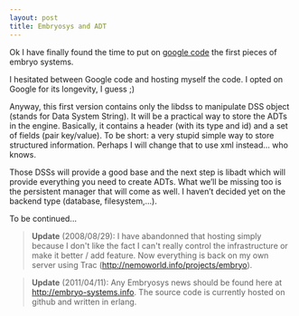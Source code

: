 ```yaml
---
layout: post
title: Embryosys and ADT
---
```


Ok I have finally found the time to put on <a href="http://code.google.com/p/embryosys/" target="_blank">google code</a> the first pieces of embryo systems.

I hesitated between Google code and hosting myself the code. I opted on Google for its longevity, I guess ;)

Anyway, this first version contains only the libdss to manipulate DSS object (stands for Data System String). It will be a practical way to store the ADTs in the engine. Basically, it contains a header (with its type and id) and a set of fields (pair key/value). To be short: a very stupid simple way to store structured information. Perhaps I will change that to use xml instead... who knows.

Those DSSs will provide a good base and the next step is libadt which will provide everything you need to create ADTs. What we’ll be missing too is the persistent manager that will come as well. I haven’t decided yet on the backend type (database, filesystem,...).

To be continued...

<blockquote><strong>Update</strong> (2008/08/29): I have abandonned that hosting simply because I don't like the fact I can't really control the infrastructure or make it better / add feature. Now everything is back on my own server using Trac (<a href="http://nemoworld.info/projects/embryo">http://nemoworld.info/projects/embryo</a>).</blockquote>

<blockquote><strong>Update</strong> (2011/04/11): Any Embryosys news should be found here at <a href="http://embryo-systems.info">http://embryo-systems.info</a>. The source code is currently hosted on github and written in erlang.</blockquote>